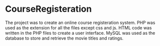 # CourseRegisteration


The project was to create an online course registeration system. PHP was used as the extension for all the files except css and js. HTML code was written in the PHP files to create a user interface. MySQL was used as the database to store and retrieve the movie titles and ratings.






